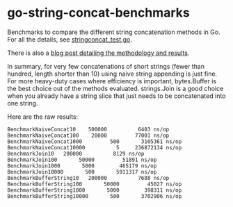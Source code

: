 go-string-concat-benchmarks
===========================

Benchmarks to compare the different string concatenation methods in Go. For all the details, see [stringconcat_test.go](<stringconcat_test.go>). 

There is also a [blog post detailing the methodology and results](http://herman.asia/efficient-string-concatenation-in-go). 

In summary, for very few concatenations of short strings (fewer than hundred, length shorter than 10) using naive string appending is just fine. For more heavy-duty cases where efficiency is important, bytes.Buffer is the best choice out of the methods evaluated. strings.Join is a good choice when you already have a string slice that just needs to be concatenated into one string.

Here are the raw results:

```
BenchmarkNaiveConcat10    500000          6403 ns/op
BenchmarkNaiveConcat100    20000         77001 ns/op
BenchmarkNaiveConcat1000         500       3105361 ns/op
BenchmarkNaiveConcat10000          5     236872134 ns/op
BenchmarkJoin10   200000          8129 ns/op
BenchmarkJoin100       50000         51891 ns/op
BenchmarkJoin1000       5000        465179 ns/op
BenchmarkJoin10000       500       5911317 ns/op
BenchmarkBufferString10   200000          7688 ns/op
BenchmarkBufferString100       50000         45027 ns/op
BenchmarkBufferString1000       5000        398311 ns/op
BenchmarkBufferString10000       500       3702906 ns/op
```
